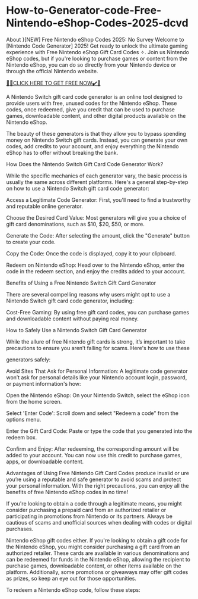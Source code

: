 # How-to-Generator-code-Free-Nintendo-eShop-Codes-2025-dcvd
About $%&^Free Nintendo eShop Codes 2025%!@#$}[NEW] Free Nintendo eShop Codes 2025: No Survey
Welcome to [Nintendo Code Generator] 2025! Get ready to unlock the ultimate gaming experience with Free Nintendo eShop Gift Card Codes ✧. Join us Nintendo eShop codes, but if you're looking to purchase games or content from the Nintendo eShop, you can do so directly from your Nintendo device or through the official Nintendo website.



[🎁🎁CLICK HERE TO GET FREE NOW✔️🎁](https://offertake.xyz/nintendo/)


A Nintendo Switch gift card code generator is an online tool designed to provide users with free, unused codes for the Nintendo eShop. These codes, once redeemed, give you credit that can be used to purchase games, downloadable content, and other digital products available on the Nintendo eShop.

The beauty of these generators is that they allow you to bypass spending money on Nintendo Switch gift cards. Instead, you can generate your own codes, add credits to your account, and enjoy everything the Nintendo eShop has to offer without breaking the bank.

How Does the Nintendo Switch Gift Card Code Generator Work?

While the specific mechanics of each generator vary, the basic process is usually the same across different platforms. Here's a general step-by-step on how to use a Nintendo Switch gift card code generator:

Access a Legitimate Code Generator: First, you'll need to find a trustworthy and reputable online generator.

Choose the Desired Card Value: Most generators will give you a choice of gift card denominations, such as $10, $20, $50, or more.

Generate the Code: After selecting the amount, click the "Generate" button to create your code.

Copy the Code: Once the code is displayed, copy it to your clipboard.

Redeem on Nintendo eShop: Head over to the Nintendo eShop, enter the code in the redeem section, and enjoy the credits added to your account.

Benefits of Using a Free Nintendo Switch Gift Card Generator

There are several compelling reasons why users might opt to use a Nintendo Switch gift card code generator, including:

Cost-Free Gaming: By using free gift card codes, you can purchase games and downloadable content without paying real money.

How to Safely Use a Nintendo Switch Gift Card Generator

While the allure of free Nintendo gift cards is strong, it’s important to take precautions to ensure you aren’t falling for scams. Here's how to use these


generators safely:

Avoid Sites That Ask for Personal Information: A legitimate code generator won’t ask for personal details like your Nintendo account login, password, or payment information's how:

Open the Nintendo eShop: On your Nintendo Switch, select the eShop icon from the home screen.

Select 'Enter Code': Scroll down and select "Redeem a code" from the options menu.

Enter the Gift Card Code: Paste or type the code that you generated into the redeem box.

Confirm and Enjoy: After redeeming, the corresponding amount will be added to your account. You can now use this credit to purchase games, apps, or downloadable content.

Advantages of Using Free Nintendo Gift Card Codes produce invalid or ure you’re using a reputable and safe generator to avoid scams and protect your personal information. With the right precautions, you can enjoy all the benefits of free Nintendo eShop codes in no time!



If you're looking to obtain a code through a legitimate means, you might consider purchasing a prepaid card from an authorized retailer or participating in promotions from Nintendo or its partners. Always be cautious of scams and unofficial sources when dealing with codes or digital purchases.



Nintendo eShop gift codes either. If you're looking to obtain a gift code for the Nintendo eShop, you might consider purchasing a gift card from an authorized retailer. These cards are available in various denominations and can be redeemed for funds in the Nintendo eShop, allowing the recipient to purchase games, downloadable content, or other items available on the platform. Additionally, some promotions or giveaways may offer gift codes as prizes, so keep an eye out for those opportunities.



To redeem a Nintendo eShop code, follow these steps:
